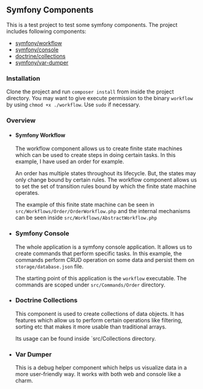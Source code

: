## Symfony Components

This is a test project to test some symfony components. The project includes following components:

- [symfony/workflow](https://symfony.com/doc/current/components/workflow.html)
- [symfony/console](https://symfony.com/doc/current/components/console.html)
- [doctrine/collections](https://www.doctrine-project.org/projects/doctrine-collections/en/1.6/index.html)
- [symfony/var-dumper](https://symfony.com/doc/current/components/var_dumper.html)

### Installation

Clone the project and run `composer install` from inside the project directory. You may want to give execute permission
to the binary `workflow` by using `chmod +x ./workflow`. Use `sudo` if necessary.

### Overview

- #### Symfony Workflow
  The workflow component allows us to create finite state machines which can be used to create steps in doing certain
  tasks. In this example, I have used an order for example.

  An order has multiple states throughout its lifecycle. But, the states may only change bound by certain rules. The
  workflow component allows us to set the set of transition rules bound by which the finite state machine operates.

  The example of this finite state machine can be seen in `src/Workflows/Order/OrderWorkflow.php` and the internal
  mechanisms can be seen inside `src/Workflows/AbstractWorkflow.php`

- ### Symfony Console
  The whole application is a symfony console application. It allows us to create commands that perform specific tasks.
  In this example, the commands perform CRUD operation on some data and persist them on `storage/database.json` file.
  
  The starting point of this application is the `workflow` executable. The commands are scoped under `src/Commands/Order` directory.

- ### Doctrine Collections
  This component is used to create collections of data objects.
  It has features which allow us to perform certain operations like filtering, sorting etc that makes it more usable than traditional arrays.
  
  Its usage can be found inside `src/Collections directory.

- ### Var Dumper
  This is a debug helper component which helps us visualize data in a more user-friendly way.
  It works with both web and console like a charm.